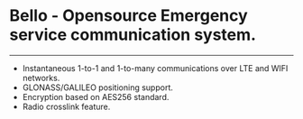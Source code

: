 # Bello - Opensource Emergency service communication system.
--------------------------------------------------------------------------------------
- Instantaneous 1-to-1 and 1-to-many communications over LTE and WIFI networks. 
- GLONASS/GALILEO positioning support.
- Encryption based on AES256 standard. 
- Radio crosslink feature.
